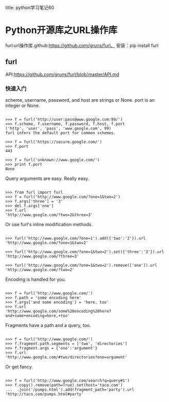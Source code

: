 title: python学习笔记60 

#  Python开源库之URL操作库 
furl:url操作库.github:https://github.com/gruns/furl。 安装：pip install furl
##  furl 
API:https://github.com/gruns/furl/blob/master/API.md
###  快速入门 
scheme, username, password, and host are strings or None. port is an integer or None.
```

>>> f = furl('http://user:pass@www.google.com:99/')
>>> f.scheme, f.username, f.password, f.host, f.port
('http', 'user', 'pass', 'www.google.com', 99)
furl infers the default port for common schemes.

>>> f = furl('https://secure.google.com/')
>>> f.port
443

>>> f = furl('unknown://www.google.com/')
>>> print f.port
None

```

Query arguments are easy. Really easy.
```

>>> from furl import furl
>>> f = furl('http://www.google.com/?one=1&two=2')
>>> f.args['three'] = '3'
>>> del f.args['one']
>>> f.url
'http://www.google.com/?two=2&three=3'

```
Or use furl's inline modification methods.
```

>>> furl('http://www.google.com/?one=1').add({'two':'2'}).url
'http://www.google.com/?one=1&two=2'

>>> furl('http://www.google.com/?one=1&two=2').set({'three':'3'}).url
'http://www.google.com/?three=3'

>>> furl('http://www.google.com/?one=1&two=2').remove(['one']).url
'http://www.google.com/?two=2'

```
Encoding is handled for you.

```

>>> f = furl('http://www.google.com/')
>>> f.path = 'some encoding here'
>>> f.args['and some encoding'] = 'here, too'
>>> f.url
'http://www.google.com/some%20encoding%20here?and+some+encoding=here,+too'

```
Fragments have a path and a query, too.

```

>>> f = furl('http://www.google.com/')
>>> f.fragment.path.segments = ['two', 'directories']
>>> f.fragment.args = {'one':'argument'}
>>> f.url
'http://www.google.com/#two/directories?one=argument'

```
Or get fancy.

```

>>> f = furl('http://www.google.com/search?q=query#1')
>>> f.copy().remove(path=True).set(host='taco.com')
...  .join('/pumps.html').add(fragment_path='party').url
'http://taco.com/pumps.html#party'

```